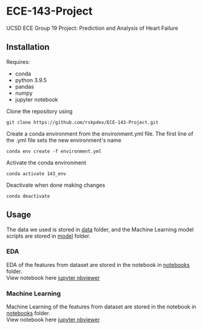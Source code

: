 # ECE-143-Project
UCSD ECE Group 19 Project: Prediction and Analysis of Heart Failure

## Installation

Requires:
- conda
- python 3.9.5
- pandas
- numpy
- jupyter notebook

Clone the repository using
```
git clone https://github.com/rskpdev/ECE-143-Project.git
```

Create a conda environment from the environment.yml file. The first line of the .yml file sets the new environment's name
```
conda env create -f environment.yml
```
Activate the conda environment
```
conda activate 143_env
```

Deactivate when done making changes
```
conda deactivate
```

## Usage

The data we used is stored in [data](https://github.com/rskpdev/ECE-143-Project/tree/main/data) folder, and the Machine Learning model scripts are stored in [model](https://github.com/rskpdev/ECE-143-Project/tree/main/model) folder.

### EDA

EDA of the features from dataset are stored in the notebook in [notebooks](https://github.com/rskpdev/ECE-143-Project/tree/main/notebooks) folder.<br>
View notebook here [jupyter nbviewer](https://nbviewer.jupyter.org/github/rskpdev/ECE-143-Project/blob/main/notebooks/ece143project_final.ipynb)

### Machine Learning

Machine Learning of the features from dataset are stored in the notebook in [notebooks](hhttps://github.com/rskpdev/ECE-143-Project/blob/main/model) folder.<br>
View notebook here [jupyter nbviewer](https://github.com/rskpdev/ECE-143-Project/blob/main/model/prediction.ipynb)
